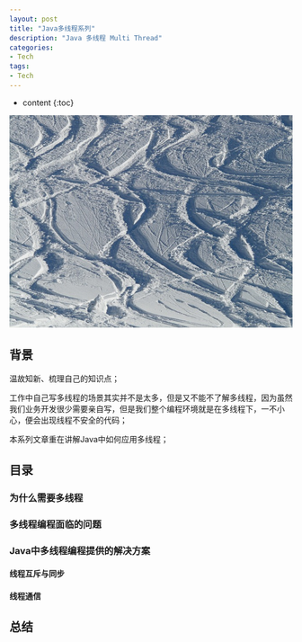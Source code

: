 ```yaml
---
layout: post
title: "Java多线程系列"
description: "Java 多线程 Multi Thread"
categories: 
- Tech
tags:
- Tech
---
```


* content
{:toc}

![Metrics](/css/pics/2017-11-13-multi-thread.jpg)

## 背景
温故知新、梳理自己的知识点；

工作中自己写多线程的场景其实并不是太多，但是又不能不了解多线程，因为虽然我们业务开发很少需要亲自写，但是我们整个编程环境就是在多线程下，一不小心，便会出现线程不安全的代码；

本系列文章重在讲解Java中如何应用多线程；

## 目录

### 为什么需要多线程

### 多线程编程面临的问题

### Java中多线程编程提供的解决方案

#### 线程互斥与同步

#### 线程通信

## 总结
